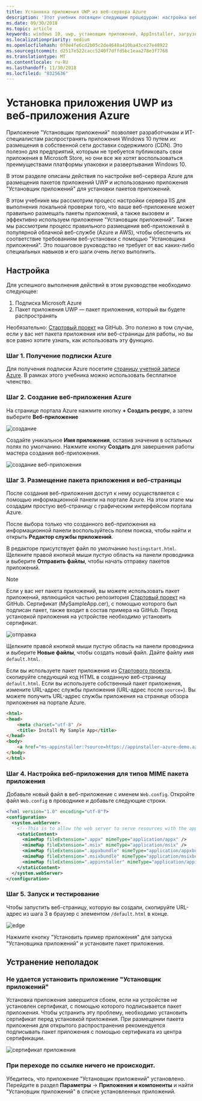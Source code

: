 ```yaml
---
title: Установка приложения UWP из веб-сервера Azure
description: 'Этот учебник посвящен следующим процедурам: настройка веб-сервера Azure, проверка того, может ли ваше веб-приложение размещать пакеты приложений, а также вызов и эффективное использование Установщика приложений.'
ms.date: 09/30/2018
ms.topic: article
keywords: windows 10, uwp, установщик приложений, AppInstaller, загрузка неопубликованных приложений, связанный набор, дополнительные пакеты, веб-сервер Azure
ms.localizationpriority: medium
ms.openlocfilehash: 0f0e4fe6cd2b05c2de4648a410ba43ce27e48922
ms.sourcegitcommit: d2517e522cacc5240f7dffd5bc1eaa278e3f7768
ms.translationtype: MT
ms.contentlocale: ru-RU
ms.lasthandoff: 11/30/2018
ms.locfileid: "8325636"
---
```

# <a name="install-a-uwp-app-from-an-azure-web-app"></a>Установка приложения UWP из веб-приложения Azure

Приложение "Установщик приложений" позволяет разработчикам и ИТ-специалистам распространять приложения Windows 10 путем их размещения в собственной сети доставки содержимого (CDN). Это полезно для предприятий, которым не требуется публиковать свои приложения в Microsoft Store, но они все же хотят воспользоваться преимуществами платформы упаковки и развертывания Windows 10.

В этом разделе описаны действия по настройке веб-сервера Azure для размещения пакетов приложений UWP и использованию приложения "Установщик приложений" для установки пакетов приложений.

В этом учебнике мы рассмотрим процесс настройки сервера IIS для выполнения локальной проверки того, что ваше веб-приложение может правильно размещать пакеты приложений, а также вызовем и эффективно используем приложение "Установщик приложений". Также мы рассмотрим процесс правильного размещения веб-приложений в популярной облачной веб-службе (Azure и AWS), чтобы обеспечить их соответствие требованиям веб-установки с помощью "Установщика приложений". Это пошаговое руководство не требует от вас каких-либо специальных навыков и его шаги очень легко выполнить. 

## <a name="setup"></a>Настройка

Для успешного выполнения действий в этом руководстве необходимо следующее:
 
1. Подписка Microsoft Azure 
2. Пакет приложения UWP — пакет приложения, который вы будете распространять

Необязательно: [Стартовый проект](https://github.com/AppInstaller/MySampleWebApp) на GitHub. Это полезно в том случае, если у вас нет пакета приложения или веб-страницы для работы, но вы все равно хотите узнать, как использовать эту функцию.

### <a name="step-1---get-an-azure-subscription"></a>Шаг 1. Получение подписки Azure
Для получения подписки Azure посетите [страницу учетной записи Azure](https://azure.microsoft.com/free/). В рамках этого учебника можно использовать бесплатное членство.

### <a name="step-2---create-an-azure-web-app"></a>Шаг 2. Создание веб-приложения Azure 
На странице портала Azure нажмите кнопку **+ Создать ресурс**, а затем выберите **Веб-приложение**

![создание](images/azure-create-app.png)

Создайте уникальное **Имя приложения**, оставив значения в остальных полях по умолчанию. Нажмите кнопку **Создать** для завершения работы мастера создания веб-приложения. 

![создание веб-приложения](images/azure-create-app-2.png)

### <a name="step-3---hosting-the-app-package-and-the-web-page"></a>Шаг 3. Размещение пакета приложения и веб-страницы 
После создания веб-приложения доступ к нему осуществляется с помощью информационной панели на портале Azure. На этом этапе мы создадим простую веб-страницу с графическим интерфейсом портала Azure.

После выбора только что созданного веб-приложения на информационной панели воспользуйтесь полем поиска, чтобы найти и открыть **Редактор службы приложений**. 

В редакторе присутствует файл по умолчанию `hostingstart.html`. Щелкните правой кнопкой мыши пустую область на панели проводника и выберите **Отправить файлы**, чтобы начать отправку пакетов приложений.

> [!NOTE]
> Если у вас нет пакета приложений, вы можете использовать пакет приложений, являющийся частью репозитория [Стартовый проект](https://github.com/AppInstaller/MySampleWebApp) на GitHub. Сертификат (MySampleApp.cer), с помощью которого был подписан пакет, также входит в состав примера на GitHub. Перед установкой приложения на устройстве необходимо установить сертификат.

![отправка](images/azure-upload-file.png)

Щелкните правой кнопкой мыши пустую область на панели проводника и выберите **Новые файлы**, чтобы создать новый файл. Дайте файлу имя `default.html`.

Если вы используете пакет приложения из [Стартового проекта](https://github.com/AppInstaller/MySampleWebApp), скопируйте следующий код HTML в созданную веб-страницу `default.html`. Если вы используете собственный пакет приложения, измените URL-адрес службы приложения (URL-адрес после `source=`). Вы можете получить URL-адрес службы приложения на странице обзора приложения на портале Azure.

```html
<html>
<head>
    <meta charset="utf-8" />
    <title> Install My Sample App</title>
</head>
<body>
    <a href="ms-appinstaller:?source=https://appinstaller-azure-demo.azurewebsites.net/MySampleApp.appxbundle"> Install My Sample App</a>
</body>
</html>
```

### <a name="step-4---configure-the-web-app-for-app-package-mime-types"></a>Шаг 4. Настройка веб-приложения для типов MIME пакета приложения

Добавьте новый файл в веб-приложение с именем `Web.config`. Откройте файл `Web.config` в проводнике и добавьте следующие строки. 

```xml
<?xml version="1.0" encoding="utf-8"?>
<configuration>
  <system.webServer>
    <!--This is to allow the web server to serve resources with the appropriate file extension-->
    <staticContent>
      <mimeMap fileExtension=".appx" mimeType="application/appx" />
      <mimeMap fileExtension=".msix" mimeType="application/msix" />
      <mimeMap fileExtension=".appxbundle" mimeType="application/appxbundle" />
      <mimeMap fileExtension=".msixbundle" mimeType="application/msixbundle" />
      <mimeMap fileExtension=".appinstaller" mimeType="application/appinstaller" />
    </staticContent>
  </system.webServer>
</configuration>
```

### <a name="step-5---run-and-test"></a>Шаг 5. Запуск и тестирование

Чтобы запустить веб-страницу, которую вы создали, скопируйте URL-адрес из шага 3 в браузер с элементом `/default.html` в конце. 

![edge](images/edge.png)

Нажмите кнопку "Установить пример приложения" для запуска "Установщика приложений" и установите пакет приложения. 

## <a name="troubleshooting-issues"></a>Устранение неполадок

### <a name="app-installer-app-fails-to-install"></a>Не удается установить приложение "Установщик приложений" 
Установка приложения завершится сбоем, если на устройстве не установлен сертификат, с помощью которого подписывается пакет приложения. Чтобы устранить эту проблему, необходимо установить сертификат перед установкой приложения. При размещении пакета приложения для открытого распространения рекомендуется подписывать пакет приложения с помощью сертификата из центра сертификации. 

![сертификат приложения](images/aws-app-cert.png)

### <a name="nothing-happens-when-you-click-the-link"></a>При переходе по ссылке ничего не происходит. 
Убедитесь, что приложение "Установщик приложений" установлено. Перейдите в раздел **Параметры** -> **Приложения и компоненты** и найти "Установщик приложений" в списке установленных приложений. 

